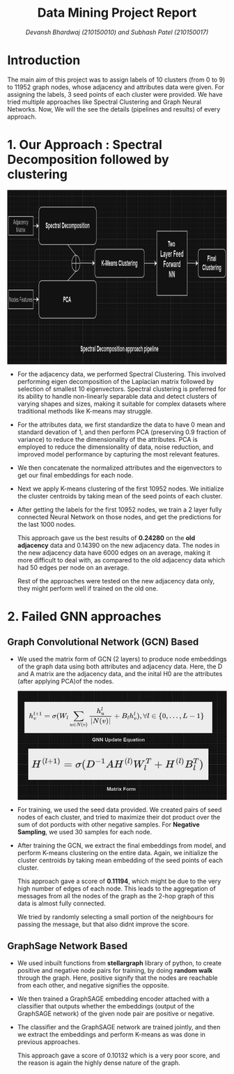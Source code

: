 <h1 align = "center">Data Mining Project Report</h1>
<p align = "center"><i>Devansh Bhardwaj (210150010) and Subhash Patel (210150017)</i></p>

# Introduction

The main aim of this project was to assign labels of 10 clusters (from 0 to 9) to 11952 graph nodes, whose adjacency and attributes data were given. For assigning the labels, 3 seed points of each cluster were provided. We have tried multiple approaches like Spectral Clustering and Graph Neural Networks. Now, We will the see the details (pipelines and results) of every approach.

# 1. Our Approach : Spectral Decomposition followed by clustering

<p align="center">
  <img src = "images/spec.jpg" align='center' height = 400 width = 1000 style="display: block; margin: 0 auto">
</p>


* For the adjacency data, we performed Spectral Clustering. This involved performing eigen decomposition of the Laplacian matrix followed by selection of smallest 10 eigenvectors.
   Spectral clustering is preferred for its ability to handle non-linearly separable data and detect clusters of varying     shapes and sizes, making it suitable for complex datasets where traditional methods like K-means may struggle.

* For the attributes data, we first standardize the data to have 0 mean and standard devation of 1, and then perform PCA (preserving 0.9 fraction of variance) to reduce the dimensionality of the attributes.
  PCA is employed to reduce the dimensionality of data, noise reduction, and improved model performance by capturing the most relevant features.

* We then concatenate the normalized attributes and the eigenvectors to get our final embeddings for each node.

* Next we apply K-means clustering of the first 10952 nodes. We initialize the cluster centroids by taking mean of the seed points of each cluster.

* After getting the labels for the first 10952 nodes, we train a 2 layer fully connected Neural Network on those nodes, and get the predictions for the last 1000 nodes.

  This approach gave us the best results of **0.24280** on the **old adjacency** data and 0.14390 on the new adjacency data. The nodes in the new adjacency data have 6000 edges on an average, making it more difficult to deal with, as compared to the old adjacency data which had 50 edges per node on an average.

  Rest of the approaches were tested on the new adjacency data only, they might perform well if trained on the old one.
# 2. Failed GNN approaches


## Graph Convolutional Network (GCN) Based


* We used the matrix form of GCN (2 layers) to produce node embeddings of the graph data using both attributes and adjacency data. Here, the D and A matrix are the adjacency data, and the inital H0 are the attributes (after applying PCA)of the nodes.

  <img src = "images/gnn.jpg" align='center' height = 250 width = 600>  

* For training, we used the seed data provided. We created pairs of seed nodes of each cluster, and tried to maximize their dot product over the sum of dot porducts with other negative samples. For **Negative Sampling**, we used 30 samples for each node. 

* After training the GCN, we extract the final embeddings from model, and perform K-means clustering on the entire data. Again, we initialize the cluster centroids by taking mean embedding of the seed points of each cluster.

  This approach gave a score of **0.11194**, which might be due to the very high number of edges of each node. This leads to the aggregation of messages from all the nodes of the graph as the 2-hop graph of this data is almost fully connected.

  We tried by randomly selecting a small portion of the neighbours for passing the message, but that also didnt improve the score.


## GraphSage Network Based


* We used inbuilt functions from **stellargraph** library of python, to create positive and negative node pairs for training, by doing **random walk** through the graph. Here, positive signify that the nodes are reachable from each other, and negative signifies the opposite.

* We then trained a GraphSAGE embedding encoder attached with a classifier that outputs whether the embeddings (output of the GraphSAGE network) of the given node pair are positive or negative.
  
* The classifier and the GraphSAGE network are trained jointly, and then we extract the embeddings and perform K-means as was done in previous approaches.

  This approach gave a score of 0.10132 which is a very poor score, and the reason is again the highly dense nature of the graph.
  

  

